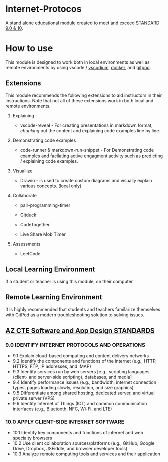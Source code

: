 # Internet-Protocos
A stand alone educational module created to meet and exceed [STANDARD 9.0 & 10](https://cms.azed.gov/home/GetDocumentFile?id=5a6b7c473217e10b806ce060).

# How to use
This module is designed to work both in local environments as well as remote environments by using vscode / [vscodium](https://vscodium.com/), [docker](https://www.docker.com/), and [gitpod](https://gitpod.io/).

## Extensions
This module recommends the following extensions to aid instructors in their instructions. Note that not all of these extensions work in both local and remote environments.

1. Explaining - 
    - vscode-reveal - For creating presentations in markdown format, *chunking* out the content and explaining code examples line by line.
2. Demonstrating code examples
    - code-runner & markdown-run-snippet - For Demonstrating code examples and facilating active engagment activity such as predicting / explaining code examples.
3. Visuallize 
    - Drawio - is used to create custom diagrams and visually explain various concepts. (local only)
4. Collaborate
    - pair-programming-timer

    - Gitduck
    - CodeTogether
    - Live Share Mob Timer

5. Assessments
    - LeetCode

## Local Learning Environment
If a student or teacher is using this module, on their computer.


## Remote Learning Environment
It is highly recommended that students and teachers familarize themselves with GitPod as a modern troubleshooting solution to solving issues.


## [AZ CTE Software and App Design STANDARDS](https://www.azed.gov/cte/sd/) 
### 9.0 IDENTIFY INTERNET PROTOCOLS AND OPERATIONS
- 9.1 Explain cloud-based computing and content delivery networks
- 9.2 Identify the components and functions of the internet (e.g., HTTP, HTTPS, FTP, IP addresses, and IMAP)
- 9.3 Identify services run by web servers [e.g., scripting languages (client- and server-side scripting), databases, and media]
- 9.4 Identify performance issues (e.g., bandwidth, internet connection types, pages loading slowly, resolution, and size graphics)
- 9.5 Differentiate among shared hosting, dedicated server, and virtual private server (VPS)
- 9.6 Identify Internet of Things (IOT) and common communication interfaces (e.g., Bluetooth, NFC, Wi-Fi, and LTE)
  
### 10.0 APPLY CLIENT-SIDE INTERNET SOFTWARE
- 10.1 Identify key components and functions of internet and web specialty browsers
- 10.2 Use client collaboration sources/platforms (e.g., GitHub, Google Drive, Dropbox, JSFiddle, and browser developer tools)
- 10.3 Analyze remote computing tools and services and their application